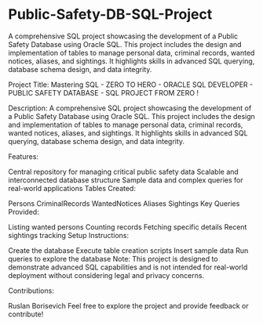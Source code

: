 # Public-Safety-DB-SQL-Project
A comprehensive SQL project showcasing the development of a Public Safety Database using Oracle SQL. This project includes the design and implementation of tables to manage personal data, criminal records, wanted notices, aliases, and sightings. It highlights skills in advanced SQL querying, database schema design, and data integrity.

Project Title: Mastering SQL - ZERO TO HERO - ORACLE SQL DEVELOPER - PUBLIC SAFETY DATABASE - SQL PROJECT FROM ZERO !

Description: A comprehensive SQL project showcasing the development of a Public Safety Database using Oracle SQL. This project includes the design and implementation of tables to manage personal data, criminal records, wanted notices, aliases, and sightings. It highlights skills in advanced SQL querying, database schema design, and data integrity.

Features:

Central repository for managing critical public safety data
Scalable and interconnected database structure
Sample data and complex queries for real-world applications
Tables Created:

Persons
CriminalRecords
WantedNotices
Aliases
Sightings
Key Queries Provided:

Listing wanted persons
Counting records
Fetching specific details
Recent sightings tracking
Setup Instructions:

Create the database
Execute table creation scripts
Insert sample data
Run queries to explore the database
Note: This project is designed to demonstrate advanced SQL capabilities and is not intended for real-world deployment without considering legal and privacy concerns.

Contributions:

Ruslan Borisevich
Feel free to explore the project and provide feedback or contribute!
